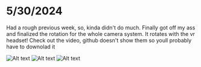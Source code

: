 # 5/30/2024
Had a rough previous week, so, kinda didn't do much. Finally got off my ass and finalized the rotation for the whole camera system.
It rotates with the vr headset!
Check out the video, github doesn't show them so youll probably have to downolad it

![Alt text](PXL_20240527_054828976.MP.jpg?raw=true "Raspberry pi motor driver 1")
![Alt text](PXL_20240527_054835683.MP.jpg?raw=true "Raspberry pi motor driver 2")
![Alt text](PXL_20240527_054849501.MP.jpg?raw=true "Raspberry pi motor driver 3")